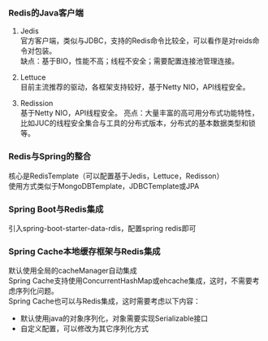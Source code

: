 ### Redis的Java客户端
1. Jedis  
   官方客户端，类似与JDBC，支持的Redis命令比较全，可以看作是对reids命令对包装。  
   缺点：基于BIO，性能不高；线程不安全；需要配置连接池管理连接。

2. Lettuce  
   目前主流推荐的驱动，各框架支持较好，基于Netty NIO，API线程安全。

3. Redission  
   基于Netty NIO，API线程安全。
   亮点：大量丰富的高可用分布式功能特性，比如JUC的线程安全集合与工具的分布式版本，分布式的基本数据类型和锁等。 
   
### Redis与Spring的整合  
核心是RedisTemplate（可以配置基于Jedis，Lettuce，Redisson）  
使用方式类似于MongoDBTemplate，JDBCTemplate或JPA  

### Spring Boot与Redis集成  
引入spring-boot-starter-data-rdis，配置spring redis即可

### Spring Cache本地缓存框架与Redis集成  
默认使用全局的cacheManager自动集成  
Spring Cache支持使用ConcurrentHashMap或ehcache集成，这时，不需要考虑序列化问题。  
Spring Cache也可以与Redis集成，这时需要考虑以下内容：  
- 默认使用java的对象序列化，对象需要实现Serializable接口  
- 自定义配置，可以修改为其它序列化方式  

### 

